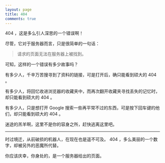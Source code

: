 ```yaml
---
layout: page
title: 404
comments: true
---
```


404 ，这是多么引人深思的一个错误啊！

尽管，它对于服务器而言，只是很简单的一句话：

>   请求的页面无法在服务器上被找到。

可知，这样的一个错误有多少故事吗？

有多少人，千辛万苦搜寻到了资料的链接，可是打开后，确只能看到硕大的 404 。

有多少人，将回忆收进浏览器的收藏夹中，而再次翻开收藏夹寻找丢失的记忆时，却只能看到硕大的 404 。

有多少人，只是想打开 Google 搜索一些再平常不过的东西，可是按下回车键的他们，却只能看到硕大的 404 。

迷途的羔羊啊，这里不是你的容身之所，赶快逃离这里吧。

-------------

时过境迁，从前破损的机器人，在现在也是遥不可及。 404 ，多么美丽的一个数字，却被另外的恶魔所代替。

你应该庆幸，你身处的，是一个服务器给出的页面。
